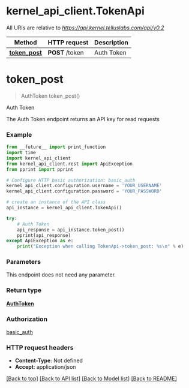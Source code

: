 # kernel_api_client.TokenApi

All URIs are relative to *https://api.kernel.telluslabs.com/api/v0.2*

Method | HTTP request | Description
------------- | ------------- | -------------
[**token_post**](TokenApi.md#token_post) | **POST** /token | Auth Token


# **token_post**
> AuthToken token_post()

Auth Token

The Auth Token endpoint returns an API key for read requests

### Example 
```python
from __future__ import print_function
import time
import kernel_api_client
from kernel_api_client.rest import ApiException
from pprint import pprint

# Configure HTTP basic authorization: basic_auth
kernel_api_client.configuration.username = 'YOUR_USERNAME'
kernel_api_client.configuration.password = 'YOUR_PASSWORD'

# create an instance of the API class
api_instance = kernel_api_client.TokenApi()

try: 
    # Auth Token
    api_response = api_instance.token_post()
    pprint(api_response)
except ApiException as e:
    print("Exception when calling TokenApi->token_post: %s\n" % e)
```

### Parameters
This endpoint does not need any parameter.

### Return type

[**AuthToken**](AuthToken.md)

### Authorization

[basic_auth](../README.md#basic_auth)

### HTTP request headers

 - **Content-Type**: Not defined
 - **Accept**: application/json

[[Back to top]](#) [[Back to API list]](../README.md#documentation-for-api-endpoints) [[Back to Model list]](../README.md#documentation-for-models) [[Back to README]](../README.md)

